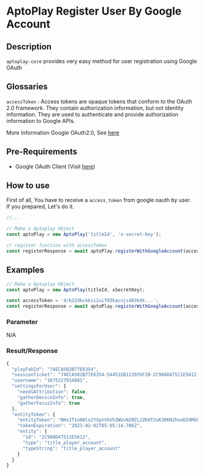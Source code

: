 # AptoPlay Register User By Google Account

## Description

`aptoplay-core` provides very easy method for user registration using Google OAuth

## Glossaries

`accessToken` : Access tokens are opaque tokens that conform to the OAuth 2.0 framework. They contain authorization information, but not identity information. They are used to authenticate and provide authorization information to Google APIs.

More Information Google OAuth2.0, See [here](https://developers.google.com/identity/protocols/oauth2?hl=ko)

## Pre-Requirements

- Google OAuth Client (Visit [here](https://developers.google.com/identity/protocols/oauth2?hl=ko))

## How to use

First of all, You have to receive a `access_token` from google oauth by user.  
If you prepared, Let's do it.

```typescript
//...

// Make a Aptoplay Object
const aptoPlay = new AptoPlay('titleId', 'x-secret-key');

// register function with accessToken
const registerResponse = await aptoPlay.registerWithGoogleAccount(accessToken);
```

## Examples

```typescript
// Make a Aptoplay Object
const aptoPlay = new AptoPlay(titleId, xSecretKey);

const accessToken = '4/k32dkckksi2uif03kacnjsd03kdk...';
const registerResponse = await aptoPlay.registerWithGoogleAccount(accessToken);
```

### Parameter

N/A

### Result/Response

```js
{
  "playFabId": "74ECA502B77E6354",
  "sessionTicket": "74ECA502B77E6354-54451EB113976F20-2C98AD47511E5612-5059E-8DB0411E772AE91-5kSovCfu/8q5VzG28bX1dq+gx5t1GaIUZx5I2FxXS0E=",
  "username": "1675227914081",
  "settingsForUser": {
    "needsAttribution": false,
    "gatherDeviceInfo": true,
    "gatherFocusInfo": true
  },
  "entityToken": {
    "entityToken": "NHxIT1o0Wlo2YXpnVkVhZWUvN2NZL2ZKdTJuK3RKN2hneDZ4MGFtMXVCaDQ0PXx7ImkiOiIyMDIzLTAyLTAxVDA1OjA1OjE0LjcwNjQ5NzdaIiwiaWRwIjoiUGxheUZhYiIsImUiOiIyMDIzLTAyLTAyVDA1OjA1OjE0LjcwNjQ5NzdaIiwidGlkIjoiMjczMzc0NTg5YTFhNDQ4NDhkYTMzNGJlNDQ2NmMyMzYiLCJpZGkiOiI3NEVDQTUwMkI3N0U2MzU0IiwiaCI6IkM0OERGQTZEQTgwNDlEOEEiLCJlYyI6InRpdGxlX3BsYXllcl9hY2NvdW50ITU0NDUxRUIxMTM5NzZGMjAvNTA1OUUvNzRFQ0E1MDJCNzdFNjM1NC8yQzk4QUQ0NzUxMUU1NjEyLyIsImVpIjoiMkM5OEFENDc1MTFFNTYxMiIsImV0IjoidGl0bGVfcGxheWVyX2FjY291bnQifQ==",
    "tokenExpiration": "2023-02-02T05:05:14.706Z",
    "entity": {
      "id": "2C98AD47511E5612",
      "type": "title_player_account",
      "typeString": "title_player_account"
    }
  }
}
```
